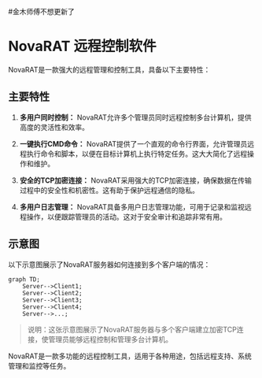 #金木师傅不想更新了

# NovaRAT 远程控制软件

NovaRAT是一款强大的远程管理和控制工具，具备以下主要特性：

## 主要特性

1. **多用户同时控制：** NovaRAT允许多个管理员同时远程控制多台计算机，提供高度的灵活性和效率。

2. **一键执行CMD命令：** NovaRAT提供了一个直观的命令行界面，允许管理员远程执行命令和脚本，以便在目标计算机上执行特定任务。这大大简化了远程操作和维护。

3. **安全的TCP加密连接：** NovaRAT采用强大的TCP加密连接，确保数据在传输过程中的安全性和机密性。这有助于保护远程通信的隐私。

4. **多用户日志管理：** NovaRAT具备多用户日志管理功能，可用于记录和监视远程操作，以便跟踪管理员的活动。这对于安全审计和追踪非常有用。

## 示意图

以下示意图展示了NovaRAT服务器如何连接到多个客户端的情况：

```mermaid
graph TD;
    Server-->Client1;
    Server-->Client2;
    Server-->Client3;
    Server-->Client4;
    Server-->...;
```

> 说明：这张示意图展示了NovaRAT服务器与多个客户端建立加密TCP连接，使管理员能够远程控制和管理多台计算机。

NovaRAT是一款多功能的远程控制工具，适用于各种用途，包括远程支持、系统管理和监控等任务。
